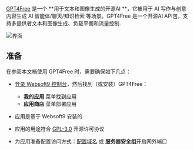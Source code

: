 [GPT4Free](https://github.com/xtekky/gpt4free) 是一个 **用于文本和图像生成的开源AI **，它被用于 AI 写作与创意内容生成 AI 智能体/聊天/知识检索  等场景。GPT4Free 是一个开源AI API包，支持多提供者文本和图像生成、负载平衡和流量控制.


![界面](https://libs.websoft9.com/Websoft9/DocsPicture/zh/g4f/g4f-gui-websoft9.png)


## 准备

在参阅本文档使用 GPT4Free 时，需要确保如下几点：

- [登录 Websoft9 控制台](./login-console)，然后找到（或安装）GPT4Free：
  - **我的应用** 菜单找到应用 
  - **应用商店** 菜单部署应用

- 应用是基于 Websoft9 安装的


- 应用的用途符合 [GPL-3.0](https://opensource.org/licenses/GPL-3.0) 开源许可协议


- 为应用准备配置访问方式：[配置域名](./domain-set) 或 **服务器安全组**开启网外端口